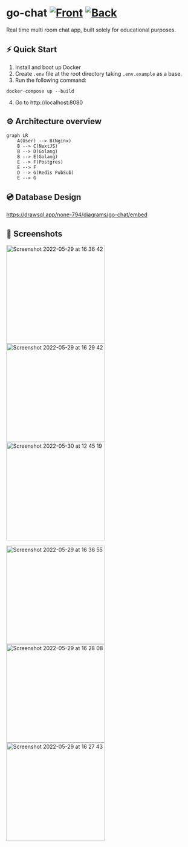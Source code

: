 # go-chat [![Front](https://github.com/Dmitry-Ship/go-chat/actions/workflows/front.yml/badge.svg)](https://github.com/Dmitry-Ship/go-chat/actions/workflows/front.yml) [![Back](https://github.com/Dmitry-Ship/go-chat/actions/workflows/back.yml/badge.svg)](https://github.com/Dmitry-Ship/go-chat/actions/workflows/back.yml)

Real time multi room chat app, built solely for educational purposes.

## ⚡️ Quick Start

1. Install and boot up Docker
2. Create `.env` file at the root directory taking `.env.example` as a base.
3. Run the following command:

```
docker-compose up --build
```

4. Go to http://localhost:8080

## ⚙️ Architecture overview

```mermaid
graph LR
    A(User) --> B(Nginx)
    B --> C(NextJS)
    B --> D(Golang)
    B --> E(Golang)
    E --> F(Postgres)
    E --> F
    D --> G(Redis PubSub)
    E --> G
```

## 💿 Database Design

https://drawsql.app/none-794/diagrams/go-chat/embed

## 🌄 Screenshots

<img width="260" alt="Screenshot 2022-05-29 at 16 36 42" src="https://user-images.githubusercontent.com/21371972/170965594-3d9db99b-a3b6-4ff7-9d19-73cd8029b4ad.png"> <img width="260" alt="Screenshot 2022-05-29 at 16 29 42" src="https://user-images.githubusercontent.com/21371972/170965835-716d7f8a-30de-40a2-b5ff-0b97fd4b8007.png"> <img width="260" alt="Screenshot 2022-05-30 at 12 45 19" src="https://user-images.githubusercontent.com/21371972/170965955-f586fcb9-0efb-46a7-9c58-9e4d6501f317.png">


<img width="260" alt="Screenshot 2022-05-29 at 16 36 55" src="https://user-images.githubusercontent.com/21371972/170966050-34ad04bf-d115-4505-8b84-c5c3a0255a26.png"> <img width="260" alt="Screenshot 2022-05-29 at 16 28 08" src="https://user-images.githubusercontent.com/21371972/170966086-4f4af6d5-9892-4453-9f2b-46e38ba50e0d.png"> <img width="260" alt="Screenshot 2022-05-29 at 16 27 43" src="https://user-images.githubusercontent.com/21371972/170966128-50bea454-000c-43bb-a50d-14b9ae926e05.png">

 
